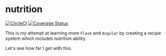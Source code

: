 # nutrition

[![CircleCI](https://circleci.com/gh/erikdeirdre/nutrition.svg?style=svg)](https://circleci.com/gh/erikdeirdre/nutrition)
[![Coverage Status](https://coveralls.io/repos/github/erikdeirdre/nutrition/badge.svg?branch=)](https://coveralls.io/github/erikdeirdre/nutrition?branch=)

This is my attempt at learning more `Flask` and `Angular` by creating a recipe system which includes nutrition ability. 

Let's see how far I get with this.
